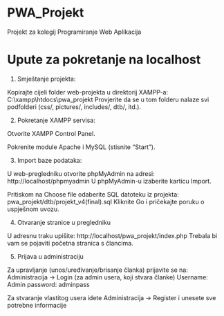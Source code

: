 # PWA_Projekt
 Projekt za kolegij Programiranje Web Aplikacija

# Upute za pokretanje na localhost
1. Smještanje projekta:

Kopirajte cijeli folder web-projekta u direktorij XAMPP-a:
C:\xampp\htdocs\pwa_projekt
Provjerite da se u tom folderu nalaze svi podfolderi (css/, pictures/, includes/, dtb/, itd.).

2. Pokretanje XAMPP servisa:

Otvorite XAMPP Control Panel.

Pokrenite module Apache i MySQL (stisnite “Start”).

3. Import baze podataka:

U web-pregledniku otvorite phpMyAdmin na adresi:
http://localhost/phpmyadmin
U phpMyAdmin-u izaberite karticu Import.

Pritiskom na Choose file odaberite SQL datoteku iz projekta:
pwa_projekt/dtb/projekt_v4(final).sql
Kliknite Go i pričekajte poruku o uspješnom uvozu.

4. Otvaranje stranice u pregledniku

U adresnu traku upišite:
http://localhost/pwa_projekt/index.php
Trebala bi vam se pojaviti početna stranica s člancima.

5. Prijava u administraciju

Za upravljanje (unos/uređivanje/brisanje članka) prijavite se na:
Administracija -> Login (za admin usera, koji stvara članke)
Username: Admin
password: adminpass

Za stvaranje vlastitog usera idete
Administracija -> Register
i unesete sve potrebne informacije
